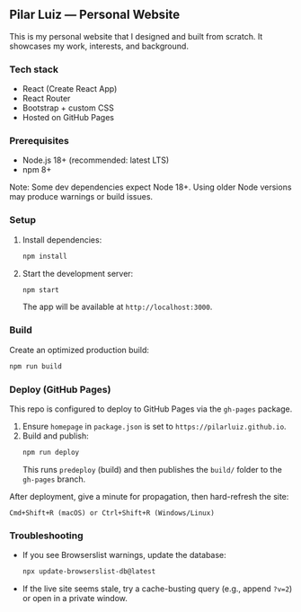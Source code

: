 ## Pilar Luiz — Personal Website

This is my personal website that I designed and built from scratch. It showcases my work, interests, and background.

### Tech stack

- React (Create React App)
- React Router
- Bootstrap + custom CSS
- Hosted on GitHub Pages

### Prerequisites

- Node.js 18+ (recommended: latest LTS)
- npm 8+

Note: Some dev dependencies expect Node 18+. Using older Node versions may produce warnings or build issues.

### Setup

1. Install dependencies:

   ```bash
   npm install
   ```

2. Start the development server:
   ```bash
   npm start
   ```
   The app will be available at `http://localhost:3000`.

### Build

Create an optimized production build:

```bash
npm run build
```

### Deploy (GitHub Pages)

This repo is configured to deploy to GitHub Pages via the `gh-pages` package.

1. Ensure `homepage` in `package.json` is set to `https://pilarluiz.github.io`.
2. Build and publish:
   ```bash
   npm run deploy
   ```
   This runs `predeploy` (build) and then publishes the `build/` folder to the `gh-pages` branch.

After deployment, give a minute for propagation, then hard-refresh the site:

```
Cmd+Shift+R (macOS) or Ctrl+Shift+R (Windows/Linux)
```

### Troubleshooting

- If you see Browserslist warnings, update the database:
  ```bash
  npx update-browserslist-db@latest
  ```
- If the live site seems stale, try a cache-busting query (e.g., append `?v=2`) or open in a private window.
